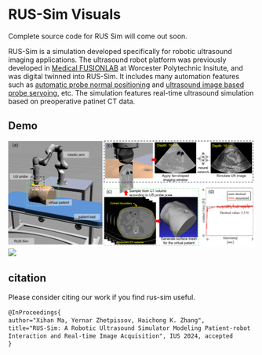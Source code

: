 # RUS-Sim Visuals

Complete source code for RUS Sim will come out soon.

RUS-Sim is a simulation developed specifically for robotic ultrasound imaging applications. The ultrasound robot platform was previously developed in [Medical FUSIONLAB](https://wp.wpi.edu/medicalfusionlab) at Worcester Polytechnic Insitute, and was digital twinned into RUS-Sim. It includes many automation features such as [automatic probe normal positioning](https://ieeexplore.ieee.org/abstract/document/9932673) and [ultrasound image based probe servoing](https://arxiv.org/abs/2406.11523), etc. The simulation features real-time ultrasound simulation based on preoperative patinet CT data.

## Demo

<img src="assets/Figure1.png" width=800>

<img src="assets/2024-03-18_rus_sim1.0_beta.gif" width=800>

## citation
Please consider citing our work if you find rus-sim useful.
```
@InProceedings{
author="Xihan Ma, Yernar Zhetpissov, Haichong K. Zhang",
title="RUS-Sim: A Robotic Ultrasound Simulator Modeling Patient-robot Interaction and Real-time Image Acquisition", IUS 2024, accepted
}
```
